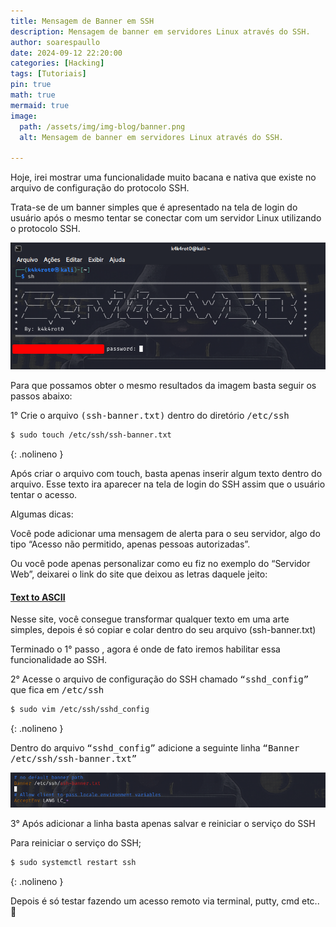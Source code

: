 ```yaml
---
title: Mensagem de Banner em SSH 
description: Mensagem de banner em servidores Linux através do SSH.
author: soarespaullo
date: 2024-09-12 22:20:00
categories: [Hacking]
tags: [Tutoriais]
pin: true
math: true
mermaid: true
image:
  path: /assets/img/img-blog/banner.png
  alt: Mensagem de banner em servidores Linux através do SSH.

---
```


Hoje, irei mostrar uma funcionalidade muito bacana e nativa que existe no arquivo de configuração do protocolo SSH.

Trata-se de um banner simples que é apresentado na tela de login do usuário após o mesmo tentar se conectar com um servidor Linux utilizando o protocolo SSH.

![Desktop View](/assets/img/img-blog/web.png)

Para que possamos obter o mesmo resultados da imagem basta seguir os passos abaixo:

1° Crie o arquivo <kbd>(ssh-banner.txt)</kbd> dentro do diretório <kbd>/etc/ssh</kbd>

```bash
$ sudo touch /etc/ssh/ssh-banner.txt
```
{: .nolineno }

Após criar o arquivo com touch, basta apenas inserir algum texto dentro do arquivo. Esse texto ira aparecer na tela de login do SSH assim que o usuário tentar o acesso.

Algumas dicas:

Você pode adicionar uma mensagem de alerta para o seu servidor, algo do tipo “Acesso não permitido, apenas pessoas autorizadas”.

Ou você pode apenas personalizar como eu fiz no exemplo do “Servidor Web”, deixarei o link do site que deixou as letras daquele jeito:

#### [**Text to ASCII**](https://patorjk.com/software/taag/#p=display&f=Graffiti&t=Type%20Something%20)

Nesse site, você consegue transformar qualquer texto em uma arte simples, depois é só copiar e colar dentro do seu arquivo (ssh-banner.txt)

Terminado o 1° passo , agora é onde de fato iremos habilitar essa funcionalidade ao SSH.

2° Acesse o arquivo de configuração do SSH chamado <kbd>“sshd_config”</kbd> que fica em <kbd>/etc/ssh</kbd>

```bash
$ sudo vim /etc/ssh/sshd_config
```
{: .nolineno }

Dentro do arquivo <kbd>“sshd_config”</kbd> adicione a seguinte linha <kbd>“Banner /etc/ssh/ssh-banner.txt”</kbd>

![Desktop View](/assets/img/img-blog/ssh.png)

3° Após adicionar a linha basta apenas salvar e reiniciar o serviço do SSH

Para reiniciar o serviço do SSH;

```bash
$ sudo systemctl restart ssh
```
{: .nolineno }

Depois é só testar fazendo um acesso remoto via terminal, putty, cmd etc.. 🙂
